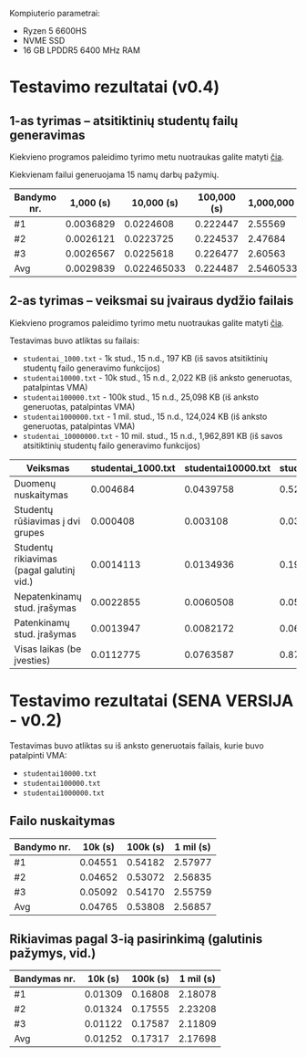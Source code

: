 Kompiuterio parametrai: 
- Ryzen 5 6600HS
- NVME SSD
- 16 GB LPDDR5 6400 MHz RAM

# Testavimo rezultatai (v0.4)
## 1-as tyrimas – atsitiktinių studentų failų generavimas

Kiekvieno programos paleidimo tyrimo metu nuotraukas galite matyti [čia](https://github.com/low048/PirmasLaboratorinis/tree/V0.4/TyrimuNuotraukos/PirmasTyrimas).

Kiekvienam failui generuojama 15 namų darbų pažymių.

| Bandymo nr. | 1,000 (s)   | 10,000 (s)    | 100,000 (s)   | 1,000,000 (s) | 10,000,000 (s) |
|-------------|-------------|---------------|---------------|---------------|----------------|
| #1          | 0.0036829   | 0.0224608     | 0.222447      | 2.55569       | 24.5616        |
| #2          | 0.0026121   | 0.0223725     | 0.224537      | 2.47684       | 22.8554        |
| #3          | 0.0026567   | 0.0225618     | 0.226477      | 2.60563       | 21.5269        |
| Avg         | 0.0029839   | 0.022465033   | 0.224487      | 2.546053333   | 22.9813        |

## 2-as tyrimas – veiksmai su įvairaus dydžio failais

Kiekvieno programos paleidimo tyrimo metu nuotraukas galite matyti [čia](https://github.com/low048/PirmasLaboratorinis/tree/V0.4/TyrimuNuotraukos/AntrasTyrimas).

Testavimas buvo atliktas su failais:
- `studentai_1000.txt` - 1k stud., 15 n.d., 197 KB (iš savos atsitiktinių studentų failo generavimo funkcijos)
- `studentai10000.txt` - 10k stud., 15 n.d., 2,022 KB (iš anksto generuotas, patalpintas VMA)
- `studentai100000.txt` - 100k stud., 15 n.d., 25,098 KB (iš anksto generuotas, patalpintas VMA)
- `studentai1000000.txt` - 1 mil. stud., 15 n.d., 124,024 KB (iš anksto generuotas, patalpintas VMA)
- `studentai_10000000.txt` - 10 mil. stud., 15 n.d., 1,962,891 KB (iš savos atsitiktinių studentų failo generavimo funkcijos)

| Veiksmas                                 | studentai_1000.txt | studentai10000.txt | studentai100000.txt | studentai1000000.txt | studentai_1000000.txt |
|------------------------------------------|--------------------|--------------------|---------------------|----------------------|-----------------------|
| Duomenų nuskaitymas                      | 0.004684           | 0.0439758          | 0.525648            | 2.51385              | 40.7778               |
| Studentų rūšiavimas į dvi grupes         | 0.000408           | 0.003108           | 0.0323843           | 0.319982             | 3.22454               |
| Studentų rikiavimas (pagal galutinį vid.)| 0.0014113          | 0.0134936          | 0.195734            | 2.53566              | 36.1703               |
| Nepatenkinamų stud. įrašymas             | 0.0022855          | 0.0060508          | 0.0517857           | 0.49798              | 5.58282               |
| Patenkinamų stud. įrašymas               | 0.0013947          | 0.0082172          | 0.0670584           | 0.60272              | 7.11938               |
| Visas laikas (be įvesties)               | 0.0112775          | 0.0763587          | 0.875746            | 6.4748               | 92.8779               |

# Testavimo rezultatai (SENA VERSIJA - v0.2)

Testavimas buvo atliktas su iš anksto generuotais failais, kurie buvo patalpinti VMA:
- `studentai10000.txt`
- `studentai100000.txt`
- `studentai1000000.txt`

## Failo nuskaitymas

| Bandymo nr. | 10k (s) | 100k (s) | 1 mil (s) |
|-------------|---------|----------|-----------|
| #1          | 0.04551 | 0.54182  | 2.57977   |
| #2          | 0.04652 | 0.53072  | 2.56835   |
| #3          | 0.05092 | 0.54170  | 2.55759   |
| Avg         | 0.04765 | 0.53808  | 2.56857   |

## Rikiavimas pagal 3-ią pasirinkimą (galutinis pažymys, vid.)

| Bandymas nr. | 10k (s) | 100k (s) | 1 mil (s) |
|--------------|---------|----------|-----------|
| #1           | 0.01309 | 0.16808  | 2.18078   |
| #2           | 0.01324 | 0.17555  | 2.23208   |
| #3           | 0.01122 | 0.17587  | 2.11809   |
| Avg          | 0.01252 | 0.17317  | 2.17698   |
